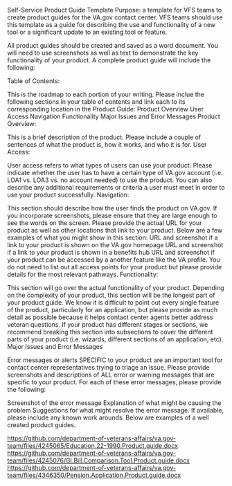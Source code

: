 Self-Service Product Guide Template
Purpose: a template for VFS teams to create product guides for the VA.gov contact center. VFS teams should use this template as a guide for describing the use and functionality of a new tool or a significant update to an existing tool or feature.

All product guides should be created and saved as a word document. You will need to use screenshots as well as text to demonstrate the key functionality of your product. A complete product guide will include the following:

Table of Contents:

This is the roadmap to each portion of your writing. Please inclue the following sections in your table of contents and link each to its corresponding location in the Product Guide:
Product Overview
User Access
Navigation
Functionality
Major Issues and Error Messages
Product Overview:

This is a brief description of the product. Please include a couple of sentences of what the product is, how it works, and who it is for.
User Access:

User access refers to what types of users can use your product. Please indicate whether the user has to have a certain type of VA.gov account (i.e. LOA1 vs. LOA3 vs. no account needed) to use the product. You can also describe any additional requirements or criteria a user must meet in order to use your product successfully.
Navigation:

This section should describe how the user finds the product on VA.gov. If you incorporate screenshots, please ensure that they are large enough to see the words on the screen. Please provide the actual URL for your product as well as other locations that link to your product. Below are a few examples of what you might show in this section:
URL and screenshot if a link to your product is shown on the VA.gov homepage
URL and screenshot if a link to your product is shown in a benefits hub
URL and screenshot if your product can be accessed by a another feature like the VA profile.
You do not need to list out all access points for your product but please provide details for the most relevant pathways.
Functionality:

This section will go over the actual functionality of your product. Depending on the complexity of your product, this section will be the longest part of your product guide. We know it is difficult to point out every single feature of the product, particularly for an application, but please provide as much detail as possible because it helps contact center agents better address veteran questions. If your product has different stages or sections, we recommend breaking this section into subsections to cover the different parts of your product (i.e. wizards, different sections of an application, etc).
Major Issues and Error Messages

Error messages or alerts SPECIFIC to your product are an important tool for contact center representatives trying to triage an issue. Please provide screenshots and descriptions of ALL error or warning messages that are specific to your product. For each of these error messages, please provide the following:

Screenshot of the error message
Explanation of what might be causing the problem
Suggestions for what might resolve the error message.
If available, please include any known work arounds.
Below are examples of a well created product guides.

https://github.com/department-of-veterans-affairs/va.gov-team/files/4245065/Education.22-1990.Product.guide.docx
https://github.com/department-of-veterans-affairs/va.gov-team/files/4245076/GI.Bill.Comparison.Tool.Product.guide.docx
https://github.com/department-of-veterans-affairs/va.gov-team/files/4346350/Pension.Application.Product.guide.docx
